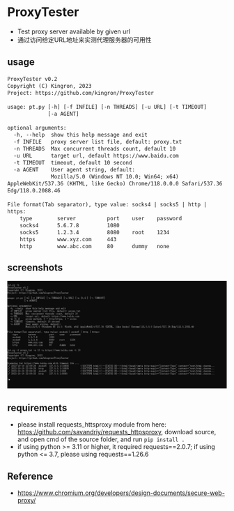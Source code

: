# ProxyTester

- Test proxy server available by given url
- 通过访问给定URL地址来实测代理服务器的可用性

## usage
```
ProxyTester v0.2
Copyright (C) Kingron, 2023
Project: https://github.com/kingron/ProxyTester

usage: pt.py [-h] [-f INFILE] [-n THREADS] [-u URL] [-t TIMEOUT]
             [-a AGENT]

optional arguments:
  -h, --help  show this help message and exit
  -f INFILE   proxy server list file, default: proxy.txt
  -n THREADS  Max concurrent threads count, default 10
  -u URL      target url, default https://www.baidu.com
  -t TIMEOUT  timeout, default 10 second
  -a AGENT    User agent string, default:
              Mozilla/5.0 (Windows NT 10.0; Win64; x64) AppleWebKit/537.36 (KHTML, like Gecko) Chrome/118.0.0.0 Safari/537.36 Edg/118.0.2088.46

File format(Tab separator), type value: socks4 | socks5 | http | https:
    type        server          port    user    password
    socks4      5.6.7.8         1080
    socks5      1.2.3.4         8080    root    1234
    https       www.xyz.com     443
    http        www.abc.com     80      dummy   none
```
## screenshots
![img.png](screen.png)

## requirements
- please install requests_httsproxy module from here: https://github.com/savandriy/requests_httpsproxy, download source, and open cmd of the source folder, and run `pip install .`
- if using python >= 3.11 or higher, it required requests==2.0.7; if using python <= 3.7, please using requests==1.26.6

## Reference
- https://www.chromium.org/developers/design-documents/secure-web-proxy/
